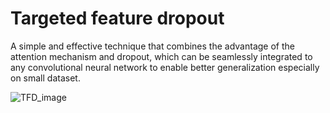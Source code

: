 # Targeted feature dropout
A simple and effective technique that combines the advantage of the attention mechanism and dropout, which can be seamlessly integrated to any convolutional neural network to enable better generalization especially on small dataset. 

![TFD_image](https://github.com/YilinLiu97/Targeted-Feature-Dropout/blob/master/TFD_4-1.png)

